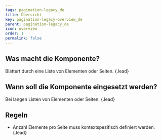 ```yaml
---
tags: pagination-legacy_de
title: Übersicht
key: pagination-legacy-overview_de
parent: pagination-legacy_de
icon: overview
order: 1
permalink: false  
---
```


## Was macht die Komponente?
Blättert durch eine Liste von Elementen oder Seiten. {.lead}

## Wann soll die Komponente eingesetzt werden? 
Bei langen Listen von Elementen oder Seiten. {.lead}

## Regeln
* Anzahl Elemente pro Seite muss kontextspezifisch definiert werden. {.lead}
